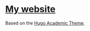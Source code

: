 # [My website](https://www.timwei.land)

Based on the [Hugo Academic Theme](https://github.com/wowchemy/starter-hugo-academic).

